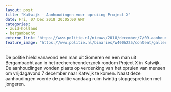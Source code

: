 ```yaml
---
layout: post
title: "Katwijk - Aanhoudingen voor opruiing Project X"
date: Fri, 07 Dec 2018 20:05:00 GMT
categories: 
- zuid-holland 
- bergambacht 
externe_link: "https://www.politie.nl/nieuws/2018/december/7/09-aanhoudingen-voor-opruiing-project-x.html"
feature_image: "https://www.politie.nl/binaries/w400h225/content/gallery/politie/stockfotos/cybercrime/digitaal-onderzoek-door-rechercheur-en-agent.jpg"
---
```


De politie hield vanavond een man uit Someren en een man uit Bergambacht aan in het rechercheonderzoek rondom Project X in Katwijk. De aanhoudingen vonden plaats op verdenking van het opruien van mensen om vrijdagavond 7 december naar Katwijk te komen. Naast deze aanhoudingen voerde de politie vandaag ruim twintig stopgesprekken met jongeren.
